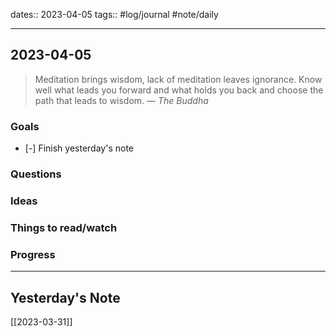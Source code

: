 dates:: 2023-04-05
tags:: #log/journal #note/daily 

---
## 2023-04-05

> Meditation brings wisdom, lack of meditation leaves ignorance. Know well what leads you forward and what holds you back and choose the path that leads to wisdom.
> — <cite>The Buddha</cite>

### Goals 

- [-] Finish yesterday's note


### Questions



### Ideas



### Things to read/watch



### Progress




---
## Yesterday's Note

[[2023-03-31]]


